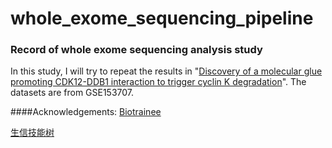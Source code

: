 # whole_exome_sequencing_pipeline
### Record of whole exome sequencing analysis study
In this study, I will try to repeat the results in "[Discovery of a molecular glue promoting CDK12-DDB1 interaction to trigger cyclin K degradation](https://www.ncbi.nlm.nih.gov/pmc/articles/PMC7462607/)". The datasets are from GSE153707.

####Acknowledgements:
[Biotrainee](https://www.yuque.com/biotrainee/wes)

[生信技能树](https://mp.weixin.qq.com/s?__biz=MzAxMDkxODM1Ng%3D%3D&mid=2247507808&idx=2&sn=f3572ffe23d3b75c8364cb890312b19b&scene=45#wechat_redirect)